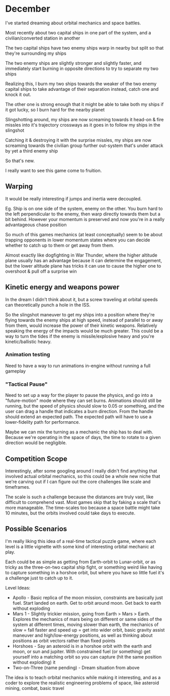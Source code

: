 # December

I've started dreaming about orbital mechanics and space battles.

Most recently about two capital ships in one part of the system, and a civilian/converted station in another

The two capital ships have two enemy ships warp in nearby but split so that they're surrounding my ships

The two enemy ships are slightly stronger and slightly faster, and immediately start burning in opposite directions to try to separate my two ships

Realizing this, I burn my two ships towards the weaker of the two enemy capital ships to take advantage of their separation instead, catch one and knock it out.

The other one is strong enough that it might be able to take both my ships if it got lucky, so I burn hard for the nearby planet

Slingshotting around, my ships are now screaming towards it head-on & fire missles into it's trajectory crossways as it goes in to follow my ships in the slingshot

Catching it & destroying it with the surprise missles, my ships are now screaming towards the civilian group further out-system that's under attack by yet a third enemy ship

So that's new.

I really want to see this game come to fruition.

## Warping

It would be really interesting if jumps and inertia were decoupled.

Eg. Ship is on one side of the system, enemy on the other. You burn hard to the left perpendicular to the enemy, then warp directly towards them but a bit behind. However your momentum is preserved and now you're in a really advantageous chase position

So much of this games mechanics (at least conceptually) seem to be about trapping opponents in lower momentum states where you can decide whether to catch up to them or get away from them.

Almost exactly like dogfighting in War Thunder, where the higher altitude plane usually has an advantage because it can determine the engagement, but the lower altitude plane has tricks it can use to cause the higher one to overshoot & pull off a surprise win

## Kinetic energy and weapons power

In the dream I didn't think about it, but a screw traveling at orbital speeds can theoretically punch a hole in the ISS.

So the slingshot maneuver to get my ships into a position where they're flying towards the enemy ships at high speed, instead of parallel to or away from them, would increase the power of their kinetic weapons. Relatively speaking the energy of the impacts would be much greater. This could be a way to turn the tides if the enemy is missile/explosive heavy and you're kinetic/ballistic heavy.

### Animation testing

Need to have a way to run animations in-engine without running a full gameplay

### "Tactical Pause"

Need to set up a way for the player to pause the physics, and go into a "future-motion" mode where they can set burns. Animations should still be running, but the speed of physics should slow to 0.05 or something, and the user can drag a handle that indicates a burn direction. From the handle should extend an expected path. The expected path will have to use a lower-fidelity path for performance.

Maybe we can mix the turning as a mechanic the ship has to deal with. Because we're operating in the space of days, the time to rotate to a given direction would be negligible.

## Competition Scope

Interestingly, after some googling around I really didn't find anything that involved actual orbital mechanics, so this could be a whole new niche that we're carving out if I can figure out the core challenges like scale and timeframes.

The scale is such a challenge because the distances are truly vast, like difficult to comprehend vast. Most games skip that by faking a scale that's more manageable. The time-scales too because a space battle might take 10 minutes, but the orbits involved could take days to execute.

## Possible Scenarios

I'm really liking this idea of a real-time tactical puzzle game, where each level is a little vignette with some kind of interesting orbital mechanic at play.

Each could be as simple as getting from Earth-orbit to Lunar-orbit, or as tricky as the three-on-two capital ship fight, or something weird like having to capture something in a horshoe orbit, but where you have so little fuel it's a challenge just to catch up to it.

Level Ideas:

* Apollo - Basic replica of the moon mission, constraints are basically just fuel. Start landed on earth. Get to orbit around moon. Get back to earth without exploding
* Mars 1 - Slightly trickier mission, going from Earth > Mars > Earth. Explores the mechanics of mars being on different or same sides of the system at different times, moving slower than earth, the mechanics of slow = fall faster and speed up = get into wider orbit, basic gravity assist maneuver and high/low-energy positions, as well as thinking about positions as orbit vectors rather than fixed points
* Horshoes - Say an asteroid is in a horshoe orbit with the earth and moon, or sun and jupiter. With constrained fuel (or something) get yourself into a matching orbit so you can capture (hit the same position without exploding) it
* Two-on-Three (name pending) - Dream situation from above

The idea is to teach orbital mechanics while making it interesting, and as a coder to explore the realistic engineering problems of space, like asteroid mining, combat, basic travel
